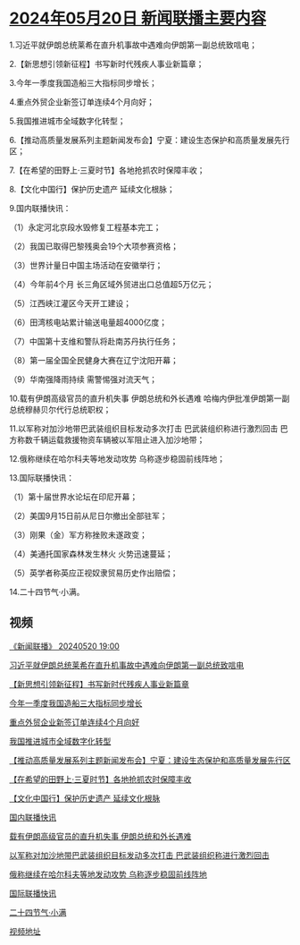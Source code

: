 # [2024年05月20日 新闻联播主要内容](https://tv.cctv.com/lm/xwlb/day/20240520.shtml)

1.习近平就伊朗总统莱希在直升机事故中遇难向伊朗第一副总统致唁电；

2.【新思想引领新征程】书写新时代残疾人事业新篇章；

3.今年一季度我国造船三大指标同步增长；

4.重点外贸企业新签订单连续4个月向好；

5.我国推进城市全域数字化转型；

6.【推动高质量发展系列主题新闻发布会】宁夏：建设生态保护和高质量发展先行区；

7.【在希望的田野上·三夏时节】各地抢抓农时保障丰收；

8.【文化中国行】保护历史遗产 延续文化根脉；

9.国内联播快讯：

（1）永定河北京段水毁修复工程基本完工；

（2）我国已取得巴黎残奥会19个大项参赛资格；

（3）世界计量日中国主场活动在安徽举行；

（4）今年前4个月 长三角区域外贸进出口总值超5万亿元；

（5）江西峡江灌区今天开工建设；

（6）田湾核电站累计输送电量超4000亿度；

（7）中国第十支维和警队将赴南苏丹执行任务；

（8）第一届全国全民健身大赛在辽宁沈阳开幕；

（9）华南强降雨持续 需警惕强对流天气；

10.载有伊朗高级官员的直升机失事 伊朗总统和外长遇难 哈梅内伊批准伊朗第一副总统穆赫贝尔代行总统职权；

11.以军称对加沙地带巴武装组织目标发动多次打击 巴武装组织称进行激烈回击 巴方称数千辆运载救援物资车辆被以军阻止进入加沙地带；

12.俄称继续在哈尔科夫等地发动攻势 乌称逐步稳固前线阵地；

13.国际联播快讯：

（1）第十届世界水论坛在印尼开幕；

（2）美国9月15日前从尼日尔撤出全部驻军；

（3）刚果（金）军方称挫败未遂政变；

（4）美通托国家森林发生林火 火势迅速蔓延；

（5）英学者称英应正视奴隶贸易历史作出赔偿；

14.二十四节气·小满。

## 视频

[《新闻联播》 20240520 19:00](https://tv.cctv.com/2024/05/20/VIDECUjpoK8bIgWUnvGA58Hf240520.shtml)

[习近平就伊朗总统莱希在直升机事故中遇难向伊朗第一副总统致唁电](https://tv.cctv.com/2024/05/20/VIDEby6dTcoQDXwAtKJ1mCeI240520.shtml)

[【新思想引领新征程】书写新时代残疾人事业新篇章](https://tv.cctv.com/2024/05/20/VIDEz55JJzsIn4DkXXB1N8DG240520.shtml)

[今年一季度我国造船三大指标同步增长](https://tv.cctv.com/2024/05/20/VIDEgchio9xBgLq0cTjbjSo9240520.shtml)

[重点外贸企业新签订单连续4个月向好](https://tv.cctv.com/2024/05/20/VIDEMFmh5NvezC2ctcZhCwnd240520.shtml)

[我国推进城市全域数字化转型](https://tv.cctv.com/2024/05/20/VIDELMrdAnUHhMPSBqXmJd92240520.shtml)

[【推动高质量发展系列主题新闻发布会】宁夏：建设生态保护和高质量发展先行区](https://tv.cctv.com/2024/05/20/VIDEqrS1lfRp7qevmxCeVdkc240520.shtml)

[【在希望的田野上·三夏时节】各地抢抓农时保障丰收](https://tv.cctv.com/2024/05/20/VIDEaI3gjMuSiOn45rxwXi8L240520.shtml)

[【文化中国行】保护历史遗产 延续文化根脉](https://tv.cctv.com/2024/05/20/VIDEFf1Ci5onqg42CdsAJcbQ240520.shtml)

[国内联播快讯](https://tv.cctv.com/2024/05/20/VIDEmPg9GUEVZ3PNbWkytrkQ240520.shtml)

[载有伊朗高级官员的直升机失事 伊朗总统和外长遇难](https://tv.cctv.com/2024/05/20/VIDEC1QRm449D1yenPnp9vxB240520.shtml)

[以军称对加沙地带巴武装组织目标发动多次打击 巴武装组织称进行激烈回击](https://tv.cctv.com/2024/05/20/VIDE5czpS7vRwFSiWtNGohj8240520.shtml)

[俄称继续在哈尔科夫等地发动攻势 乌称逐步稳固前线阵地](https://tv.cctv.com/2024/05/20/VIDEGqNuK6ryo4FAEMWEkSTb240520.shtml)

[国际联播快讯](https://tv.cctv.com/2024/05/20/VIDE3QGjw4rn4XegHpDqkTgG240520.shtml)

[二十四节气·小满](https://tv.cctv.com/2024/05/20/VIDEWsK9NPBMici3th6CMmgA240520.shtml)

[视频地址](https://tv.cctv.com/lm/xwlb/day/20240520.shtml) 

